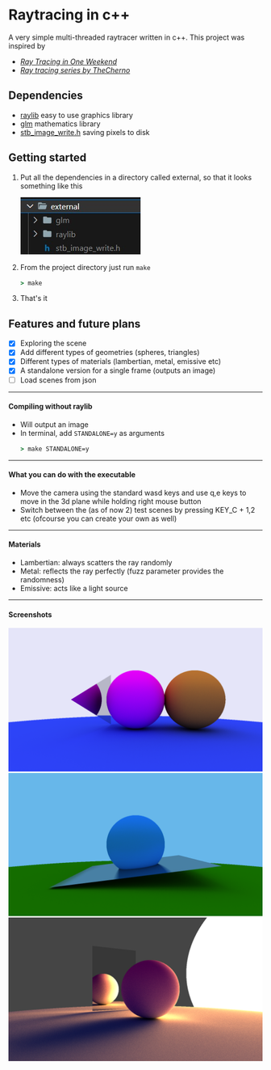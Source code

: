 # Raytracing in c++

A very simple multi-threaded raytracer written in c++.
This project was inspired by
- [_Ray Tracing in One Weekend_](https://raytracing.github.io/books/RayTracingInOneWeekend.html)
- [_Ray tracing series by TheCherno_](https://www.youtube.com/playlist?list=PLlrATfBNZ98edc5GshdBtREv5asFW3yXl)


## Dependencies
- [raylib](https://www.raylib.com) easy to use graphics library
- [glm](https://github.com/g-truc/glm) mathematics library
- [stb_image_write.h](https://github.com/nothings/stb/blob/master/stb_image_write.h) saving pixels to disk


## Getting started
1. Put all the dependencies in a directory called external, so that it looks something like this
    
    ![external directory structure](screenshots/dependency-directory.jpg)

2. From the project directory just run `make`
    ```cmd
    > make
    ```

3. That's it

## Features and future plans
- [X] Exploring the scene
- [X] Add different types of geometries (spheres, triangles)
- [X] Different types of materials (lambertian, metal, emissive etc)
- [X] A standalone version for a single frame (outputs an image)
- [ ] Load scenes from json

---
#### Compiling without raylib
- Will output an image
- In terminal, add `STANDALONE=y` as arguments
    ```cmd
    > make STANDALONE=y
    ```

---
#### What you can do with the executable
- Move the camera using the standard wasd keys and use q,e keys to move in the 3d plane while holding right mouse button
- Switch between the (as of now 2) test scenes by pressing KEY_C + 1,2 etc (ofcourse you can create your own as well)

---
#### Materials
- Lambertian: always scatters the ray randomly
- Metal: reflects the ray perfectly (fuzz parameter provides the randomness)
- Emissive: acts like a light source

---
#### Screenshots
![test scene 1](screenshots/test-scene-1.png)
![test scene 2](screenshots/test-scene-2.png)
![test scene 3](screenshots/test-scene-3.png)
